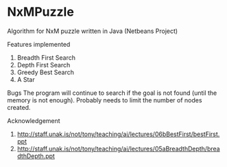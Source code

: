 NxMPuzzle
=========

Algorithm for NxM puzzle written in Java (Netbeans Project)

Features implemented
1. Breadth First Search
2. Depth First Search
3. Greedy Best Search
4. A Star 

Bugs
The program will continue to search if the goal is not found (until the memory is not enough). Probably needs to limit the number of nodes created.

Acknowledgement
1. http://staff.unak.is/not/tony/teaching/ai/lectures/06bBestFirst/bestFirst.ppt
2. http://staff.unak.is/not/tony/teaching/ai/lectures/05aBreadthDepth/breadthDepth.ppt
